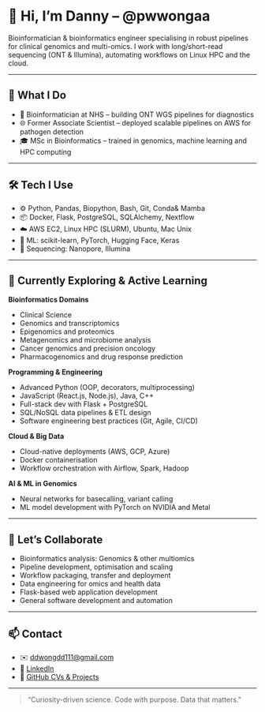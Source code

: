 # 👋 Hi, I’m Danny – @pwwongaa

Bioinformatician & bioinformatics engineer specialising in robust pipelines for clinical genomics and multi-omics. I work with long/short-read sequencing (ONT & Illumina), automating workflows on Linux HPC and the cloud.

---

## 🧬 What I Do

- 🏥 Bioinformatician at NHS – building ONT WGS pipelines for diagnostics  
- 🌐 Former Associate Scientist – deployed scalable pipelines on AWS for pathogen detection  
- 🎓 MSc in Bioinformatics – trained in genomics, machine learning and HPC computing  

---

## 🛠️ Tech I Use

- ⚙️ Python, Pandas, Biopython, Bash, Git, Conda& Mamba
- 📦 Docker, Flask, PostgreSQL, SQLAlchemy, Nextflow
- ☁️ AWS EC2, Linux HPC (SLURM), Ubuntu, Mac Unix
- 🧠 ML: scikit-learn, PyTorch, Hugging Face, Keras
- 🧬 Sequencing: Nanopore, Illumina

---

## 🌱 Currently Exploring & Active Learning

**Bioinformatics Domains**  
- Clinical Science
- Genomics and transcriptomics  
- Epigenomics and proteomics  
- Metagenomics and microbiome analysis  
- Cancer genomics and precision oncology  
- Pharmacogenomics and drug response prediction

**Programming & Engineering**  
- Advanced Python (OOP, decorators, multiprocessing)  
- JavaScript (React.js, Node.js), Java, C++  
- Full-stack dev with Flask + PostgreSQL  
- SQL/NoSQL data pipelines & ETL design  
- Software engineering best practices (Git, Agile, CI/CD)  

**Cloud & Big Data**  
- Cloud-native deployments (AWS, GCP, Azure)  
- Docker containerisation  
- Workflow orchestration with Airflow, Spark, Hadoop  

**AI & ML in Genomics**  
- Neural networks for basecalling, variant calling  
- ML model development with PyTorch on NVIDIA and Metal

---

## 🤝 Let’s Collaborate

- Bioinformatics analysis: Genomics & other multiomics
- Pipeline development, optimisation and scaling  
- Workflow packaging, transfer and deployment  
- Data engineering for omics and health data  
- Flask-based web application development  
- General software development and automation  

---

## 📫 Contact

- ✉️ ddwongdd111@gmail.com  
- 🔗 [LinkedIn](https://linkedin.com/in/pwwongaaa)  
- 📂 [GitHub CVs & Projects](https://github.com/pwwongaa)  

---

> “Curiosity-driven science. Code with purpose. Data that matters.”
